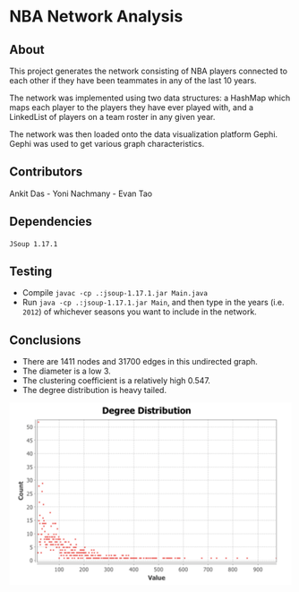 # NBA Network Analysis #

## About ##

This project generates the network consisting of NBA players connected to each other if they have been teammates in any of the last 10 years. 

The network was implemented using two data structures: a HashMap which maps each player to the players they have ever played with, and a LinkedList of players on a team roster in any given year. 

The network was then loaded onto the data visualization platform Gephi. Gephi was used to get various graph characteristics. 

## Contributors ## 

Ankit Das - Yoni Nachmany - Evan Tao

## Dependencies ## 

`JSoup 1.17.1`

## Testing ##

- Compile `javac -cp .:jsoup-1.17.1.jar Main.java`
- Run `java -cp .:jsoup-1.17.1.jar Main`, and then type in the years (i.e. `2012`) of whichever seasons you want to include in the network. 

## Conclusions ##

- There are 1411 nodes and 31700 edges in this undirected graph. 
- The diameter is a low 3. 
- The clustering coefficient is a relatively high 0.547. 
- The degree distribution is heavy tailed.

![Degree distribution](./demo_image.png)

